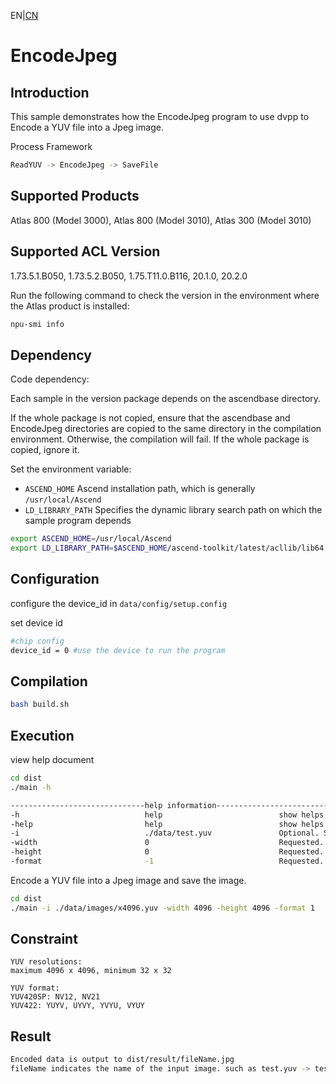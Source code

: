 EN|[CN](README.zh.md)
# EncodeJpeg

## Introduction

This sample demonstrates how the EncodeJpeg program to use dvpp to Encode a YUV file into a Jpeg image.

Process Framework
```bash
ReadYUV -> EncodeJpeg -> SaveFile
```

## Supported Products

Atlas 800 (Model 3000), Atlas 800 (Model 3010), Atlas 300 (Model 3010)

## Supported ACL Version

1.73.5.1.B050, 1.73.5.2.B050, 1.75.T11.0.B116, 20.1.0, 20.2.0

Run the following command to check the version in the environment where the Atlas product is installed:
```bash
npu-smi info
```

## Dependency

Code dependency:

Each sample in the version package depends on the ascendbase directory.

If the whole package is not copied, ensure that the ascendbase and EncodeJpeg directories are copied to the same directory in the compilation environment. Otherwise, the compilation will fail. If the whole package is copied, ignore it.

Set the environment variable:
*  `ASCEND_HOME`      Ascend installation path, which is generally `/usr/local/Ascend`
*  `LD_LIBRARY_PATH`  Specifies the dynamic library search path on which the sample program depends

```bash
export ASCEND_HOME=/usr/local/Ascend
export LD_LIBRARY_PATH=$ASCEND_HOME/ascend-toolkit/latest/acllib/lib64:$LD_LIBRARY_PATH
```

## Configuration

configure the device_id in `data/config/setup.config`

set device id
```bash
#chip config
device_id = 0 #use the device to run the program
```

## Compilation
```bash
bash build.sh
```

## Execution
view help document
```bash
cd dist
./main -h

------------------------------help information------------------------------
-h                            help                          show helps
-help                         help                          show helps
-i                            ./data/test.yuv               Optional. Specify the input image, default: ./data/test.yuv
-width                        0                             Requested. Specify the width of input image
-height                       0                             Requested. Specify the height of input image
-format                       -1                            Requested. Specify the format of input image, {1:NV12, 2:NV21, 7:YUYV, 8:UYVY, 9:YVYU, 10:VYUY}
```

Encode a YUV file into a Jpeg image and save the image.
```bash
cd dist
./main -i ./data/images/x4096.yuv -width 4096 -height 4096 -format 1
```

## Constraint
```
YUV resolutions:
maximum 4096 x 4096, minimum 32 x 32

YUV format:
YUV420SP: NV12, NV21
YUV422: YUYV, UYVY, YVYU, VYUY
```

## Result
```bash
Encoded data is output to dist/result/fileName.jpg
fileName indicates the name of the input image. such as test.yuv -> test.jpg
```
